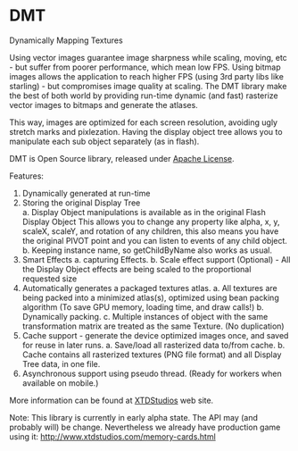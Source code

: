 DMT
===
Dynamically Mapping Textures

Using vector images guarantee image sharpness while scaling, moving, etc - but suffer from poorer performance, which mean low FPS.
Using bitmap images allows the application to reach higher FPS (using 3rd party libs like starling) - but compromises image quality at scaling.
The DMT library make the best of both world by providing run-time dynamic (and fast) rasterize vector images to bitmaps and generate the atlases.

This way, images are optimized for each screen resolution, avoiding ugly stretch marks and pixlezation. Having the display object tree allows you to manipulate each sub object separately (as in flash).

DMT is Open Source library, released under [Apache License](http://www.apache.org/licenses/LICENSE-2.0.html "Apache License, Version 2.0").

Features:
1.  Dynamically generated at run-time
2.  Storing the original Display Tree  
      a. Display Object manipulations is available as in the original Flash Display Object
          This allows you to change any property like alpha, x, y, scaleX, scaleY, and rotation of any children, this also means you have the original PIVOT point and you can listen to events of any child object.
      b. Keeping instance name, so getChildByName also works as usual.
3.	Smart Effects
      a. capturing Effects.
      b. Scale effect support (Optional) - All the Display Object effects are being scaled to the proportional requested      size
4.  Automatically generates a packaged textures atlas.
    a. All textures are being packed into a minimized atlas(s), optimized using bean packing algorithm (To save GPU memory, loading time, and draw calls!)
    b. Dynamically packing.
    c. Multiple instances of object with the same transformation matrix are treated as the same Texture. (No duplication)
5.  Cache support - generate the device optimized images once, and saved for reuse in later runs. 
    a. Save/load all rasterized data to/from cache.
    b. Cache contains all rasterized textures (PNG file format) and all Display Tree data, in one file.
6.  Asynchronous support using pseudo thread. (Ready for workers when available on mobile.) 

More information can be found at [XTDStudios](http://www.xtdstudios.com/dmt.html "XTDStudios site") web site.


Note:
This library is currently in early alpha state. The API may (and probably will) be change.
Nevertheless we already have production game using it: http://www.xtdstudios.com/memory-cards.html


